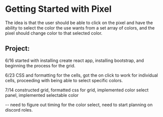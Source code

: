 # Getting Started with Pixel

The idea is that the user should be able to click on the pixel and have the ability to select the color the use wants from a set array of colors, and the pixel should change color to that selected color.

## Project:

6/16 started with installing create react app, installing bootstrap, and
beginning the process for the grid.

6/23 CSS and formatting for the cells, got the on click to work for individual cells, proceeding with being able to select specific colors.

7/14 constructed grid, formatted css for grid, implemented color select panel, implemented selectable color

-- need to figure out timing for the color select, need to start planning on discord roles.
